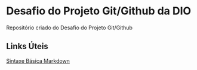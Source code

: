 # Desafio do Projeto Git/Github da DIO
Repositório criado do Desafio do Projeto Git/Github

## Links Úteis

[Sintaxe Básica Markdown](https://www.markdownguide.org/getting-started)
